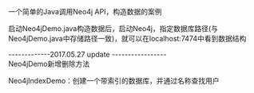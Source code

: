 一个简单的Java调用Neo4j API，构造数据的案例

启动Neo4jDemo.java构造数据后，启动Neo4j，指定数据库路径(与Neo4jDemo.java中存储路径一致)，就可以在localhost:7474中看到数据结构

-------------2017.05.27 update -----------------  
Neo4jDemo新增删除方法  
  
Neo4jIndexDemo：创建一个带索引的数据库，并通过名称查找用户  
